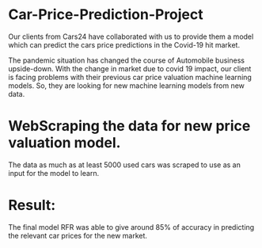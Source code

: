 # Car-Price-Prediction-Project
Our clients from Cars24 have collaborated with us to provide them a model which can predict the cars price predictions in the Covid-19 hit market.

The pandemic situation has changed the course of Automobile business upside-down. With the change in market due to covid 19 impact, our client is facing problems
with their previous car price valuation machine learning models. So, they are looking for new machine learning
models from new data.
# WebScraping the data for new price valuation model.
The data as much as at least 5000 used cars was scraped to use as an input for the model to learn.
# Result:
The final model RFR was able to give around 85% of accuracy in predicting the relevant car prices for the new market. 
